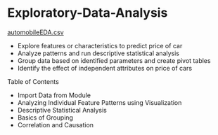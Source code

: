 # Exploratory-Data-Analysis
[automobileEDA.csv](https://github.com/user-attachments/files/18341189/automobileEDA.csv)

* Explore features or characteristics to predict price of car
* Analyze patterns and run descriptive statistical analysis
* Group data based on identified parameters and create pivot tables
* Identify the effect of independent attributes on price of cars

Table of Contents
* Import Data from Module
* Analyzing Individual Feature Patterns using Visualization
* Descriptive Statistical Analysis
* Basics of Grouping
* Correlation and Causation
